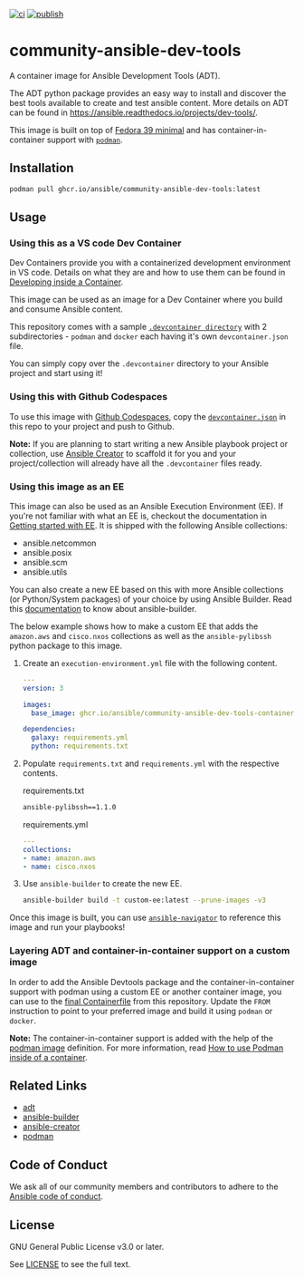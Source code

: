 [![ci](https://github.com/ansible/community-ansible-dev-tools-container/actions/workflows/ci.yml/badge.svg?branch=main&event=schedule)](https://github.com/ansible/community-ansible-dev-tools-container/actions/workflows/ci.yml)
[![publish](https://github.com/ansible/community-ansible-dev-tools-container/actions/workflows/cd.yml/badge.svg?branch=main)](https://github.com/ansible/community-ansible-dev-tools-container/actions/workflows/cd.yml)

# community-ansible-dev-tools

A container image for Ansible Development Tools (ADT).

The ADT python package provides an easy way to install and discover the best tools available to create and test ansible content.
More details on ADT can be found in <https://ansible.readthedocs.io/projects/dev-tools/>.

This image is built on top of [Fedora 39 minimal](quay.io/fedora/fedora-minimal:39) and has container-in-container support with [`podman`](https://podman.io/docs).

## Installation

```bash
podman pull ghcr.io/ansible/community-ansible-dev-tools:latest
```

## Usage

### Using this as a VS code Dev Container

Dev Containers provide you with a containerized development environment in VS code. Details on what they are and how to use them can be found in [Developing inside a Container](https://code.visualstudio.com/docs/devcontainers/containers).

This image can be used as an image for a Dev Container where you build and consume Ansible content.

This repository comes with a sample [`.devcontainer directory`](https://github.com/ansible/community-ansible-dev-tools-container/tree/main/.devcontainer) with 2 subdirectories - `podman` and `docker` each having it's own
`devcontainer.json` file.

You can simply copy over the `.devcontainer` directory to your Ansible project and start using it!

### Using this with Github Codespaces

To use this image with [Github Codespaces](https://docs.github.com/en/codespaces/overview), copy the [`devcontainer.json`](https://github.com/ansible/community-ansible-dev-tools-container/blob/main/.devcontainer/devcontainer.json) in this repo to your project and push to Github.

**Note:** If you are planning to start writing a new Ansible playbook project or collection, use [Ansible Creator](https://ansible.readthedocs.io/projects/creator) to scaffold it for you and your project/collection will already have all the `.devcontainer` files ready.

### Using this image as an EE

This image can also be used as an Ansible Execution Environment (EE). If you're not familiar with what an EE is, checkout the documentation in [Getting started with EE](https://ansible.readthedocs.io/en/latest/getting_started_ee/index.html). It is shipped with the following Ansible collections:

- ansible.netcommon
- ansible.posix
- ansible.scm
- ansible.utils

You can also create a new EE based on this with more Ansible collections (or Python/System packages) of your choice by using Ansible Builder. Read this [documentation](https://ansible.readthedocs.io/projects/builder/en/latest/) to know about ansible-builder.

The below example shows how to make a custom EE that adds the `amazon.aws` and `cisco.nxos` collections as well as the `ansible-pylibssh` python package to this image.

1. Create an `execution-environment.yml` file with the following content.

    ```yaml
    ---
    version: 3

    images:
      base_image: ghcr.io/ansible/community-ansible-dev-tools-container:latest

    dependencies:
      galaxy: requirements.yml
      python: requirements.txt
    ```

2. Populate `requirements.txt` and `requirements.yml` with the respective contents.

    requirements.txt

    ```bash
    ansible-pylibssh==1.1.0
    ```

    requirements.yml

    ```yaml
    ---
    collections:
    - name: amazon.aws
    - name: cisco.nxos
    ```

3. Use `ansible-builder` to create the new EE.

    ```bash
    ansible-builder build -t custom-ee:latest --prune-images -v3
    ```

Once this image is built, you can use [`ansible-navigator`](https://ansible.readthedocs.io/projects/navigator/) to reference this image and run your playbooks!

### Layering ADT and container-in-container support on a custom image

In order to add the Ansible Devtools package and the container-in-container support with podman using a custom EE or another container image, you can use to the [final
Containerfile](https://github.com/ansible/community-ansible-dev-tools-container/blob/main/final/Containerfile) from this repository. Update the `FROM` instruction to point to
your preferred image and build it using `podman` or `docker`.

**Note:** The container-in-container support is added with the help of the [podman image](https://github.com/containers/image_build/tree/main/podman) definition. For more information, read [How to use Podman inside of a container](https://www.redhat.com/sysadmin/podman-inside-container).

## Related Links

- [adt](https://github.com/ansible/ansible-dev-tools)
- [ansible-builder](https://github.com/ansible/ansible-builder)
- [ansible-creator](https://github.com/ansible/ansible-creator)
- [podman](https://github.com/containers/podman/)

## Code of Conduct

We ask all of our community members and contributors to adhere to the [Ansible code of conduct](http://docs.ansible.com/ansible/latest/community/code_of_conduct.html).

## License

GNU General Public License v3.0 or later.

See [LICENSE](https://www.gnu.org/licenses/gpl-3.0.txt) to see the full text.
